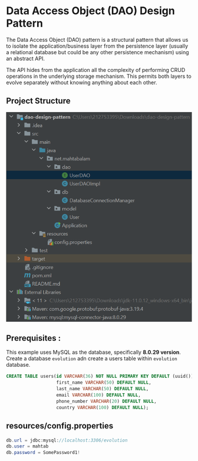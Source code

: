 # Data Access Object (DAO) Design Pattern

The Data Access Object (DAO) pattern is a structural pattern that allows us to isolate the application/business layer from the persistence layer (usually a relational database but could be any other persistence mechanism) using an abstract API.

The API hides from the application all the complexity of performing CRUD operations in the underlying storage mechanism. This permits both layers to evolve separately without knowing anything about each other.


## Project Structure
![Project Structure](project-structure.PNG?raw=true)

## Prerequisites :
This example uses MySQL as the database, specifically **8.0.29 version**. Create a database `evolution` adn create a users table within `evolution` database.

```sql
CREATE TABLE users(id VARCHAR(36) NOT NULL PRIMARY KEY DEFAULT (uuid()),
                   first_name VARCHAR(50) DEFAULT NULL,
                   last_name VARCHAR(50) DEFAULT NULL,
                   email VARCHAR(100) DEFAULT NULL,
                   phone_number VARCHAR(20) DEFAULT NULL,
                   country VARCHAR(100) DEFAULT NULL);
```

## resources/config.properties
```java
db.url = jdbc:mysql://localhost:3306/evolution
db.user = mahtab
db.password = SomePassword1!

```
